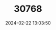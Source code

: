 ---
title: "30768"
category: "Clermontia tuberculata"
draft: false
date: 2024-02-22 13:03:50
languages:
  English: ["Haleakala Clermontia"]
---